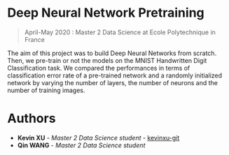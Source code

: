 # Deep Neural Network Pretraining
> April-May 2020 : Master 2 Data Science at Ecole Polytechnique in France

The aim of this project was to build Deep Neural Networks from scratch. Then, we pre-train or not the models on the MNIST Handwritten Digit Classification task. We compared the performances in terms of classification error rate of a pre-trained network and a randomly initialized network by varying the number of layers, the number of neurons and the number of training images.

# Authors
+ **Kevin XU** - *Master 2 Data Science student* - [kevinxu-git](https://github.com/kevinxu-git)
+ **Qin WANG** - *Master 2 Data Science student*
